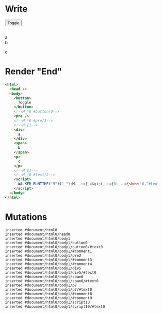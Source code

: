 # Write
  <button>Toggle</button><!--M_*0 #button/0--><pre></pre><!--M_*0 #pre/1--><!--M_[1--><div>a</div><span>b</span><p>c</p><!--M_$1--><!--M_]0 #text/2--><script>WALKER_RUNTIME("M")("_");M._.r=[_=>(_.c={0:_.a={show:!0,"#text/2(":_._["packages/translator-tags/src/__tests__/fixtures/cleanup-n-child-if-same-scope/template.marko_1_renderer"],"#text/2!":_.b={}},1:_.b},_.b._=_.a,_.c),1,"packages/translator-tags/src/__tests__/fixtures/cleanup-n-child-if-same-scope/template.marko_1",0,"packages/translator-tags/src/__tests__/fixtures/cleanup-n-child-if-same-scope/template.marko_0_show",0];M._.w()</script>


# Render "End"
```html
<html>
  <head />
  <body>
    <button>
      Toggle
    </button>
    <!--M_*0 #button/0-->
    <pre />
    <!--M_*0 #pre/1-->
    <!--M_[1-->
    <div>
      a
    </div>
    <span>
      b
    </span>
    <p>
      c
    </p>
    <!--M_$1-->
    <!--M_]0 #text/2-->
    <script>
      WALKER_RUNTIME("M")("_");M._.r=[_=&gt;(_.c={0:_.a={show:!0,"#text/2(":_._["packages/translator-tags/src/__tests__/fixtures/cleanup-n-child-if-same-scope/template.marko_1_renderer"],"#text/2!":_.b={}},1:_.b},_.b._=_.a,_.c),1,"packages/translator-tags/src/__tests__/fixtures/cleanup-n-child-if-same-scope/template.marko_1",0,"packages/translator-tags/src/__tests__/fixtures/cleanup-n-child-if-same-scope/template.marko_0_show",0];M._.w()
    </script>
  </body>
</html>
```

# Mutations
```
inserted #document/html0
inserted #document/html0/head0
inserted #document/html0/body1
inserted #document/html0/body1/button0
inserted #document/html0/body1/button0/#text0
inserted #document/html0/body1/#comment1
inserted #document/html0/body1/pre2
inserted #document/html0/body1/#comment3
inserted #document/html0/body1/#comment4
inserted #document/html0/body1/div5
inserted #document/html0/body1/div5/#text0
inserted #document/html0/body1/span6
inserted #document/html0/body1/span6/#text0
inserted #document/html0/body1/p7
inserted #document/html0/body1/p7/#text0
inserted #document/html0/body1/#comment8
inserted #document/html0/body1/#comment9
inserted #document/html0/body1/script10
inserted #document/html0/body1/script10/#text0
```